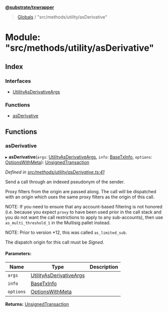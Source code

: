 **[@substrate/txwrapper](../README.md)**

> [Globals](../globals.md) / "src/methods/utility/asDerivative"

# Module: "src/methods/utility/asDerivative"

## Index

### Interfaces

* [UtilityAsDerivativeArgs](../interfaces/_src_methods_utility_asderivative_.utilityasderivativeargs.md)

### Functions

* [asDerivative](_src_methods_utility_asderivative_.md#asderivative)

## Functions

### asDerivative

▸ **asDerivative**(`args`: [UtilityAsDerivativeArgs](../interfaces/_src_methods_utility_asderivative_.utilityasderivativeargs.md), `info`: [BaseTxInfo](../interfaces/_src_util_types_.basetxinfo.md), `options`: [OptionsWithMeta](../interfaces/_src_util_types_.optionswithmeta.md)): [UnsignedTransaction](../interfaces/_src_util_types_.unsignedtransaction.md)

*Defined in [src/methods/utility/asDerivative.ts:41](https://github.com/paritytech/txwrapper/blob/f8d9b6f/src/methods/utility/asDerivative.ts#L41)*

Send a call through an indexed pseudonym of the sender.

Proxy filters from the origin are passed along. The call will be dispatched
with an origin which uses the same proxy filters as the origin of this call.

NOTE: If you need to ensure that any account-based filtering is not honored (i.e.
because you expect `proxy` to have been used prior in the call stack and you do not want
the call restrictions to apply to any sub-accounts), then use `as_multi_threshold_1`
in the Multisig pallet instead.

NOTE: Prior to version *12, this was called `as_limited_sub`.

The dispatch origin for this call must be _Signed_.

#### Parameters:

Name | Type | Description |
------ | ------ | ------ |
`args` | [UtilityAsDerivativeArgs](../interfaces/_src_methods_utility_asderivative_.utilityasderivativeargs.md) |  |
`info` | [BaseTxInfo](../interfaces/_src_util_types_.basetxinfo.md) |  |
`options` | [OptionsWithMeta](../interfaces/_src_util_types_.optionswithmeta.md) |   |

**Returns:** [UnsignedTransaction](../interfaces/_src_util_types_.unsignedtransaction.md)

